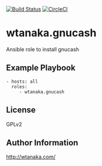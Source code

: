 [![Build Status](https://travis-ci.org/wtanaka/ansible-role-gnucash.svg?branch=master)](https://travis-ci.org/wtanaka/ansible-role-gnucash)
[![CircleCI](https://circleci.com/gh/wtanaka/ansible-role-gnucash.svg?style=svg)](https://circleci.com/gh/wtanaka/ansible-role-gnucash)

wtanaka.gnucash
================

Ansible role to install gnucash

Example Playbook
----------------

    - hosts: all
      roles:
         - wtanaka.gnucash

License
-------

GPLv2

Author Information
------------------

http://wtanaka.com/
